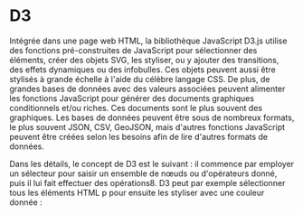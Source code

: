# D3
Intégrée dans une page web HTML, la bibliothèque JavaScript D3.js utilise des fonctions pré-construites de JavaScript pour sélectionner des éléments, créer des objets SVG, 
les styliser, ou y ajouter des transitions, des effets dynamiques ou des infobulles. Ces objets peuvent aussi être stylisés à grande échelle à l'aide du célèbre langage CSS. 
De plus, de grandes bases de données avec des valeurs associées peuvent alimenter les fonctions JavaScript pour générer des documents graphiques conditionnels et/ou riches. 
Ces documents sont le plus souvent des graphiques. Les bases de données peuvent être sous de nombreux formats, le plus souvent JSON, CSV, GeoJSON, mais d'autres fonctions 
JavaScript peuvent être créées selon les besoins afin de lire d'autres formats de données.

Dans les détails, le concept de D3 est le suivant : il commence par employer un sélecteur pour saisir un ensemble de nœuds ou d'opérateurs donné, puis il lui fait effectuer des opérations8. D3 peut par exemple sélectionner tous les éléments HTML p pour ensuite les styliser avec une couleur donnée :
